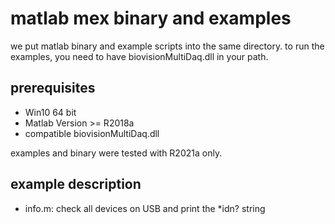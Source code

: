 # matlab mex binary and examples

we put matlab binary and example scripts into the same directory.
to run the examples, you need to have biovisionMultiDaq.dll in your path.

## prerequisites

* Win10 64 bit
* Matlab Version >= R2018a
* compatible biovisionMultiDaq.dll

examples and binary were tested with R2021a only.

## example description

* info.m: check all devices on USB and print the *idn? string 

